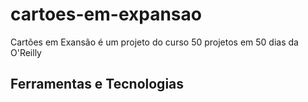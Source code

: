 # cartoes-em-expansao
<p>Cartões em Exansão é um projeto do curso 50 projetos em 50 dias da O'Reilly<p>

<h2>Ferramentas e Tecnologias<h2>
